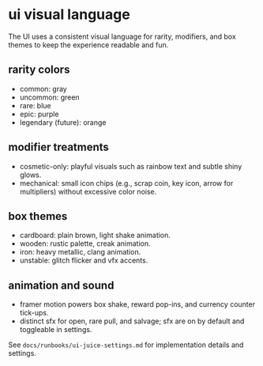 # ui visual language

The UI uses a consistent visual language for rarity, modifiers, and box themes to keep the experience readable and fun.

## rarity colors

- common: gray
- uncommon: green
- rare: blue
- epic: purple
- legendary (future): orange

## modifier treatments

- cosmetic-only: playful visuals such as rainbow text and subtle shiny glows.
- mechanical: small icon chips (e.g., scrap coin, key icon, arrow for multipliers) without excessive color noise.

## box themes

- cardboard: plain brown, light shake animation.
- wooden: rustic palette, creak animation.
- iron: heavy metallic, clang animation.
- unstable: glitch flicker and vfx accents.

## animation and sound

- framer motion powers box shake, reward pop-ins, and currency counter tick-ups.
- distinct sfx for open, rare pull, and salvage; sfx are on by default and toggleable in settings.

See `docs/runbooks/ui-juice-settings.md` for implementation details and settings.
